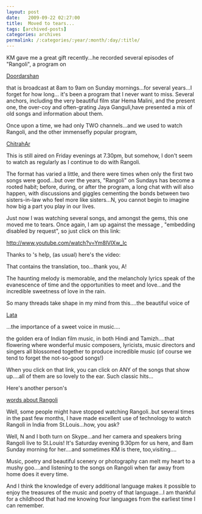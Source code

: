 ```yaml
---
layout: post
date:	2009-09-22 02:27:00
title:  Moved to tears...
tags: [archived-posts]
categories: archives
permalink: /:categories/:year/:month/:day/:title/
---
```

KM gave me a great gift recently...he  recorded several episodes of "Rangoli", a program on 

<a href="http://www.statemaster.com/encyclopedia/Doordarshan"> Doordarshan </a>

that is broadcast at 8am to 9am on Sunday mornings...for several years...I forget for how long... it's been a program that I never want to miss. Several anchors, including the very beautiful film star Hema Malini, and the present one, the over-coy and often-grating Jaya Ganguli,have presented a mix of old songs and information about them. 

Once upon a time, we had only TWO channels...and we used to watch Rangoli, and the other immensefly popular program,

<a href="http://www.statemaster.com/encyclopedia/Chitrahaar"> ChitrahAr </a> 

This is still aired on Friday evenings at 7.30pm, but somehow, I don't seem to watch as regularly as I continue to do with Rangoli.

The format has varied a little, and there were times when only the first two songs were good...but over the years, "Rangoli" on Sundays has become a rooted habit; before, during, or after the program, a long chat with <lj user="itsalouwelylife"> will also happen, with discussions and  giggles cementing the bonds between two sisters-in-law who feel more like sisters...N, you cannot begin to imagine how big a part you play in our lives.

Just now I was watching several songs, and amongst the gems, this one moved me to tears. Once again, I am up against the message , "embedding disabled by request", so just click on this link:


http://www.youtube.com/watch?v=Ym8lVlXw_lc


Thanks to <lj user="inspirethoughts">'s help, (as usual) here's the video:

<lj-embed id="116"/>

That contains the translation, too...thank you, A!

The haunting melody is memorable, and the melancholy lyrics speak of the evanescence of time and the opportunities to meet and love...and the incredible sweetness of love in the rain.

So many threads take shape in my mind from this....the beautiful voice of 

<a href="http://en.wikipedia.org/wiki/Lata_Mangeshkar"> Lata </a>


...the importance of a sweet voice in music....

the golden era of Indian film music, in both Hindi and Tamizh....that flowering where wonderful music composers, lyricists, music directors and singers all blossomed together to produce incredible music (of course we tend to forget the not-so-good songs!)

When you click on that link, you can click on ANY of the songs that show up....all of them are so lovely to the ear. Such classic hits...

Here's another person's 

<a href="http://www.mouthshut.com/review/Rangoli-105435-1.html"> words about Rangoli </a>

Well, some people might have stopped watching Rangoli..but several times in the past few months, I have made excellent use of technology to watch Rangoli in India from St.Louis...how, you ask?

Well, N and I both turn on Skype...and her camera and speakers bring Rangoli live to St.Louis! It's Saturday evening 9.30pm for us here, and 8am Sunday morning for her....and sometimes KM is there, too,visiting....

Music, poetry and beautiful scenery or photography can melt my heart to a mushy goo....and listening to the songs on Rangoli when far away from home does it every time.

And I think the knowledge of every additional language makes it possible to enjoy the treasures of the music and poetry of that language...I am thankful for a childhood that had me knowing four languages from the earliest time I can remember.
